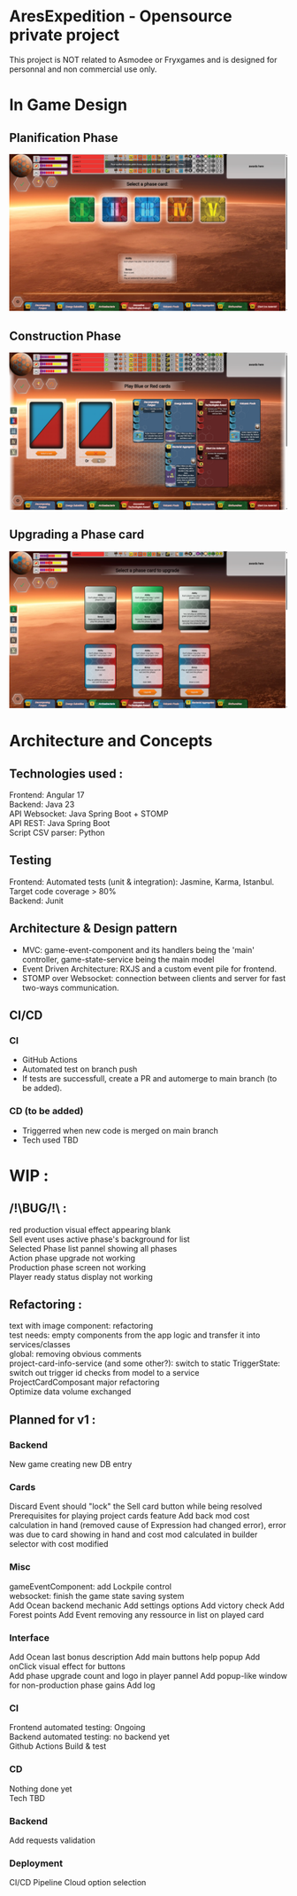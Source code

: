 # AresExpedition - Opensource private project  
This project is NOT related to Asmodee or Fryxgames and is designed for personnal and non commercial use only.

# In Game Design
## Planification Phase
![image](https://github.com/Mylaana/AresExpedition/blob/main/ressources/images/fullscreen_planification_2.png)
## Construction Phase
![image](https://github.com/Mylaana/AresExpedition/blob/main/ressources/images/fullscreen_construction_2.png)
## Upgrading a Phase card
![image](https://github.com/Mylaana/AresExpedition/blob/main/ressources/images/fullscreen_phase_upgrade.png)

# Architecture and Concepts
## Technologies used :
Frontend: Angular 17   
Backend: Java 23   
API Websocket: Java Spring Boot + STOMP   
API REST: Java Spring Boot   
Script CSV parser: Python   

## Testing
Frontend: Automated tests (unit & integration): Jasmine, Karma, Istanbul. Target code coverage > 80%   
Backend: Junit   

## Architecture & Design pattern
- MVC: game-event-component and its handlers being the 'main' controller, game-state-service being the main model   
- Event Driven Architecture: RXJS and a custom event pile for frontend.   
- STOMP over Websocket: connection between clients and server for fast two-ways communication.   

## CI/CD
### CI
- GitHub Actions   
- Automated test on branch push   
- If tests are successfull, create a PR and automerge to main branch (to be added).   

### CD (to be added)
- Triggerred when new code is merged on main branch   
- Tech used TBD   

# WIP : 
## /!\BUG/!\ :
red production visual effect appearing blank   
Sell event uses active phase's background for list   
Selected Phase list pannel showing all phases   
Action phase upgrade not working   
Production phase screen not working   
Player ready status display not working   

## Refactoring :
text with image component: refactoring   
test needs: empty components from the app logic and transfer it into services/classes   
global: removing obvious comments   
project-card-info-service (and some other?): switch to static
TriggerState: switch out trigger id checks from model to a service   
ProjectCardComposant major refactoring   
Optimize data volume exchanged   

## Planned for v1 :
### Backend
New game creating new DB entry

### Cards
Discard Event should "lock" the Sell card button while being resolved  
Prerequisites for playing project cards feature
Add back mod cost calculation in hand (removed cause of Expression had changed error), error was due to card showing in hand and cost mod calculated in builder selector with cost modified

### Misc
gameEventComponent: add Lockpile control   
websocket: finish the game state saving system   
Add Ocean backend mechanic
Add settings options
Add victory check
Add Forest points
Add Event removing any ressource in list on played card

### Interface
Add Ocean last bonus description
Add main buttons help popup
Add onClick visual effect for buttons   
Add phase upgrade count and logo in player pannel
Add popup-like window for non-production phase gains
Add log

### CI
Frontend automated testing: Ongoing  
Backend automated testing: no backend yet  
Github Actions Build & test

### CD
Nothing done yet  
Tech TBD  

### Backend
Add requests validation

### Deployment
CI/CD Pipeline
Cloud option selection
